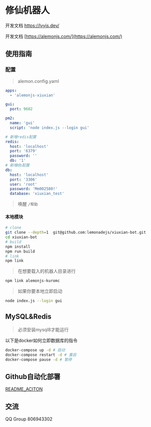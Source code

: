 # 修仙机器人

开发文档 https://lvyjs.dev/

开发文档 [https://alemonjs.com/](https://alemonjs.com/)

## 使用指南

### 配置

> alemon.config.yaml

```yaml
apps:
  - 'alemonjs-xiuxian'

gui:
  port: 9602

pm2:
  name: 'gui'
  script: 'node index.js --login gui'

# 新增redis配置
redis:
  host: 'localhost'
  port: '6379'
  password: ''
  db: '1'
# 新增db配置
db:
  host: 'localhost'
  port: '3306'
  user: 'root'
  password: 'Mm002580!'
  database: 'xiuxian_test'
```

> 唤醒 `/帮助`

#### 本地模块

```sh
# clone
git clone --depth=1  git@github.com:lemonadejs/xiuxian-bot.git
cd xiuxian-bot
# build
npm install
npm run build
# link
npm link
```

> 在想要载入的机器人目录进行

```sh
npm link alemonjs-kuromc
```

> 如果你要本地立即启动

```sh
node index.js --login gui
```

## MySQL&Redis

> 必须安装mysql8才能运行

以下是docker如何立即数据库的指令

```sh
docker-compose up -d # 启动
docker-compose restart -d # 重启
docker-compose pause -d # 暂停
```

## Github自动化部署

[README_ACITON](./README_ACITON.md)

## 交流

QQ Group 806943302
